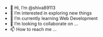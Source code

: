 - 👋 Hi, I’m @shiva89113
- 👀 I’m interested in exploring new things
- 🌱 I’m currently learning Web Development
- 💞️ I’m looking to collaborate on ...
- 📫 How to reach me ...

<!---
shiva89113/shiva89113 is a ✨ special ✨ repository because its `README.md` (this file) appears on your GitHub profile.
You can click the Preview link to take a look at your changes.
--->
